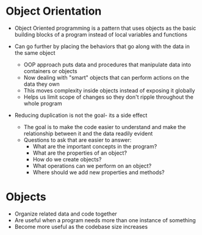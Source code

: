 # Object Orientation
- Object Oriented programming is a pattern that uses objects as the basic building blocks of a program instead of local variables and functions
- Can go further by placing the behaviors that go along with the data in the same object
  - OOP approach puts data and procedures that manipulate data into containers or objects
  - Now dealing with "smart" objects that can perform actions on the data they own
  - This moves complexity inside objects instead of exposing it globally
  - Helps us limit scope of changes so they don't ripple throughout the whole program

- Reducing duplication is not the goal- its a side effect
  - The goal is to make the code easier to understand and make the relationship between it and the data readily evident
  - Questions to ask that are easier to answer:
    - What are the important concepts in the program?
    - What are the properties of an object?
    - How do we create objects?
    - What operations can we perform on an object?
    - Where should we add new properties and methods?

# Objects
- Organize related data and code together
- Are useful when a program needs more than one instance of something
- Become more useful as the codebase size increases